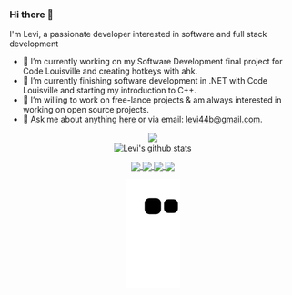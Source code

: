 ### Hi there 👋

I'm Levi, a passionate developer interested in software and full stack development
- 🔭 I’m currently working on my Software Development final project for Code Louisville and creating hotkeys with ahk.
- 🌱 I’m currently finishing software development in .NET with Code Louisville and starting my introduction to C++.
- 👯 I’m willing to work on free-lance projects & am always interested in working on open source projects.
- 💬 Ask me about anything [here](https://github.com/Levi-B4/Levi-B4/issues) or via email: [levi44b@gmail.com](mailto:levi44b@gmail.com).

<!---
<p align="center">
  <a href="https://www.linkedin.com/in/*entername*/">
    <img src="https://img.shields.io/badge/-LinkedIn-blue?style=flat-square&logo=Linkedin&logoColor=white&link=https://www.linkedin.com/in/*entername/"/>
  </a>
  <a href="https://www.linkedin.com/in/*entername*/">
    <img src="https://hits.seeyoufarm.com/api/count/incr/badge.svg?url=https://github.com/Levi-B4&count_bg=%236BE3D4&title_bg=%23555555&icon=&icon_color=%23E7E7E7&title=Profile-Visits&edge_flat=false"/>
  </a>
</p>
-->

<div align="center">
  <a href="https://github.com/Levi-B4/github-readme-stats">
    <img align="center" src="https://github-readme-stats.vercel.app/api/top-langs/?username=Levi-B4&layout=compact&langs_count=8&exclude_repo=refactored-telegram&theme=radical"/>
  </a>

<div align="center"><!---delete this once Linkedin is addded-->
  <a href="https://github.com/Levi-B4/github-readme-stats">
  <img align="center" src="https://github-readme-stats.vercel.app/api?username=Levi-B4&show_icons=true&include_all_commits=true&count_private=true&theme=aura" alt="Levi's github stats"/></center>
  </a>
</div>

<p align="center">
     <a href="https://github.com/Levi-B4/Client-Organizer">
          <img align="center" src="https://github-readme-stats.vercel.app/api/pin/?username=Levi-B4&repo=Client-Organizer&theme=aura" />
     </a>
     <a href="https://github.com/Levi-B4/DirectoryOrganizer">
          <img align="center" src="https://github-readme-stats.vercel.app/api/pin/?username=Levi-B4&repo=DirectoryOrganizer&theme=aura" />
     </a>
     <a href="https://github.com/Levi-B4/Framer">
          <img align="center" src="https://github-readme-stats.vercel.app/api/pin/?username=Levi-B4&repo=Framer&theme=aura" />
     </a>
     <a href="https://github.com/Levi-B4/RTS-Game-Handler">
          <img align="center" src="https://github-readme-stats.vercel.app/api/pin/?username=Levi-B4&repo=RTS-Game-Handler&theme=aura" />
     </a> 
</p>

<!---
still need to debub snake animation, very low priority but its cute
--->
![snake animation](https://github.com/Levi-B4/Levi-B4/blob/output/github-contribution-grid-snake2.svg)
